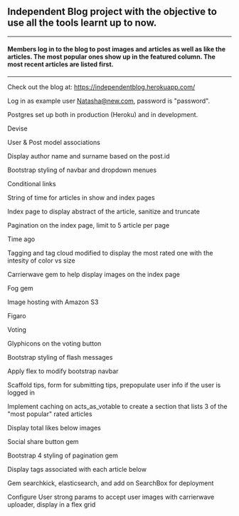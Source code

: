 
## Independent Blog project with the objective to use all the tools learnt up to now.

-----------------------------------
#### Members log in to the blog to post images and articles as well as like the articles. The most popular ones show up in the featured column. The most recent articles are listed first. 
-----------------------------------

Check out the blog at: https://independentblog.herokuapp.com/

Log in as example user Natasha@new.com, password is "password".



Postgres set up both in production (Heroku) and in development.

Devise

User & Post model associations

Display author name and surname based on the post.id

Bootstrap styling of navbar and dropdown menues

Conditional links

String of time for articles in show and index pages

Index page to display abstract of the article, sanitize and truncate

Pagination on the index page, limit to 5 article per page

Time ago

Tagging and tag cloud modified to display the most rated one with the intesity of color vs size

Carrierwave gem to help display images on the index page

Fog gem

Image hosting with Amazon S3

Figaro

Voting 

Glyphicons on the voting button

Bootstrap styling of flash messages

Apply flex to modify bootstrap navbar 

Scaffold tips, form for submitting tips, prepopulate user info if the user is logged in

Implement caching on acts_as_votable to create a section that lists 3 of the "most popular" rated articles

Display total likes below images

Social share button gem

Bootstrap 4 styling of pagination gem

Display tags associated with each article below

Gem searchkick, elasticsearch, and add on SearchBox for deployment 

Configure User strong params to accept user images with carrierwave uploader, display in a flex grid